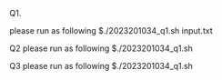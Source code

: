 Q1.

please run as following
$./2023201034_q1.sh input.txt

Q2
please run as following
$./2023201034_q1.sh 

Q3
please run as following
$./2023201034_q1.sh 

